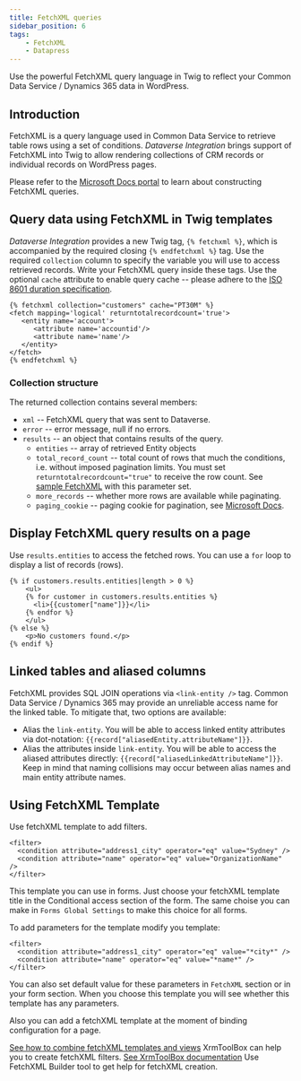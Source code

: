```yaml
---
title: FetchXML queries
sidebar_position: 6
tags:
    - FetchXML
    - Datapress
---
```


<p class="lead">Use the powerful FetchXML query language in Twig to reflect your Common Data Service / Dynamics 365 data in WordPress.</p>

## Introduction

FetchXML is a query language used in Common Data Service to retrieve table rows using a set of conditions. *Dataverse Integration* brings support of FetchXML into Twig to allow rendering collections of CRM records or individual records on WordPress pages.

Please refer to the [Microsoft Docs portal](https://docs.microsoft.com/power-apps/developer/data-platform/use-fetchxml-construct-query) to learn about constructing FetchXML queries.

## Query data using FetchXML in Twig templates

*Dataverse Integration* provides a new Twig tag, `{% fetchxml %}`, which is accompanied by the required closing `{% endfetchxml %}` tag. Use the required `collection` column to specify the variable you will use to access retrieved records. Write your FetchXML query inside these tags. Use the optional `cache` attribute to enable query cache -- please adhere to the [ISO 8601 duration specification](https://en.wikipedia.org/wiki/ISO_8601#Durations).

```twig
{% fetchxml collection="customers" cache="PT30M" %}
<fetch mapping='logical' returntotalrecordcount='true'>  
   <entity name='account'>
      <attribute name='accountid'/>
      <attribute name='name'/>
   </entity>
</fetch>
{% endfetchxml %}
```

### Collection structure

The returned collection contains several members:

- `xml` -- FetchXML query that was sent to Dataverse.
- `error` -- error message, null if no errors.
- `results` -- an object that contains results of the query.
  - `entities` -- array of retrieved Entity objects
  - `total_record_count` -- total count of rows that much the conditions, i.e. without imposed pagination limits. You must set `returntotalrecordcount="true"` to receive the row count. See [sample FetchXML](https://crmtipoftheday.com/1207/check-applied-entity-permissions-in-portals/) with this parameter set.
  - `more_records` -- whether more rows are available while paginating.
  - `paging_cookie` -- paging cookie for pagination, see [Microsoft Docs](https://docs.microsoft.com/en-us/powerapps/developer/common-data-service/org-service/page-large-result-sets-with-fetchxml).

## Display FetchXML query results on a page

Use `results.entities` to access the fetched rows. You can use a `for` loop to display a list of records (rows).

```twig
{% if customers.results.entities|length > 0 %}
    <ul>
    {% for customer in customers.results.entities %}
      <li>{{customer["name"]}}</li>
    {% endfor %}
    </ul>
{% else %}
    <p>No customers found.</p>
{% endif %}
```

## Linked tables and aliased columns

FetchXML provides SQL JOIN operations via `<link-entity />` tag. Common Data Service / Dynamics 365 may provide an unreliable access name for the linked table. To mitigate that, two options are available:

- Alias the `link-entity`. You will be able to access linked entity attributes via dot-notation: `{{record["aliasedEntity.attributeName"]}}`.
- Alias the attributes inside `link-entity`. You will be able to access the aliased attributes directly: `{{record["aliasedLinkedAttributeName"]}}`. Keep in mind that naming collisions may occur between alias names and main entity attribute names.

## Using FetchXML Template

Use fetchXML template to add filters. 

```twig
<filter>
  <condition attribute="address1_city" operator="eq" value="Sydney" />
  <condition attribute="name" operator="eq" value="OrganizationName" />
</filter>
```

This template you can use in forms. Just choose your fetchXML template title in the Conditional access section of the form. The same choise you can make in `Forms Global Settings` to make this choice for all forms.

To add parameters for the template modify you template: 

```twig
<filter>
  <condition attribute="address1_city" operator="eq" value="*city*" />
  <condition attribute="name" operator="eq" value="*name*" />
</filter>
```

You can also set default value for these parameters in `FetchXML` section or in your form section. When you choose this template you will see whether this template has any parameters.

Also you can add a fetchXML template at the moment of binding configuration for a page.

[See how to combine fetchXML templates and views](views.md#parameterize-your-views)
XrmToolBox can help you to create fetchXML filters. [See XrmToolBox documentation](https://www.xrmtoolbox.com/documentation/) Use FetchXML Builder tool to get help for fetchXML creation.